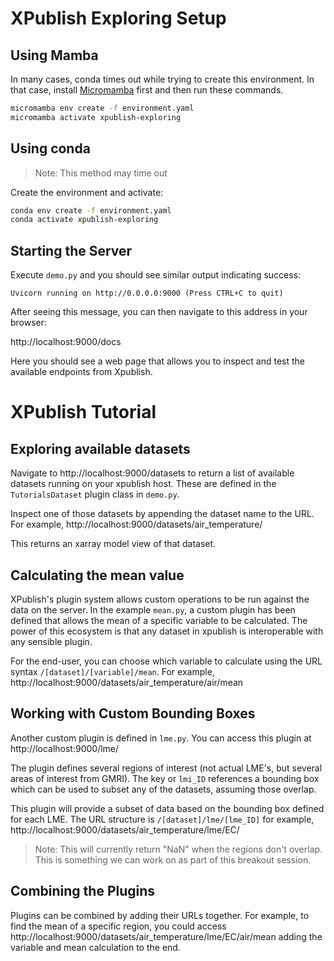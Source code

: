 # XPublish Exploring Setup

## Using Mamba

In many cases, conda times out while trying to create this environment. In that case, install [Micromamba](https://mamba.readthedocs.io/en/latest/micromamba-installation.html) first and then run these commands.

```bash
micromamba env create -f environment.yaml
micromamba activate xpublish-exploring
```

## Using conda

> Note: This method may time out

Create the environment and activate: 

```bash
conda env create -f environment.yaml
conda activate xpublish-exploring
```

## Starting the Server

Execute `demo.py` and you should see similar output indicating success:

`Uvicorn running on http://0.0.0.0:9000 (Press CTRL+C to quit)`

After seeing this message, you can then navigate to this address in your browser:

http://localhost:9000/docs

Here you should see a web page that allows you to inspect and test the available endpoints from Xpublish.

# XPublish Tutorial

## Exploring available datasets

Navigate to http://localhost:9000/datasets to return a list of available datasets running on your xpublish host. These are defined in the `TutorialsDataset` plugin class in `demo.py`.

Inspect one of those datasets by appending the dataset name to the URL. For example, http://localhost:9000/datasets/air_temperature/

This returns an xarray model view of that dataset.

## Calculating the mean value

XPublish's plugin system allows custom operations to be run against the data on the server. In the example `mean.py`, a custom plugin has been defined that allows the mean of a specific variable to be calculated. The power of this ecosystem is that any dataset in xpublish is interoperable with any sensible plugin.

For the end-user, you can choose which variable to calculate using the URL syntax `/[dataset]/[variable]/mean`. For example, http://localhost:9000/datasets/air_temperature/air/mean

## Working with Custom Bounding Boxes

Another custom plugin is defined in `lme.py`. You can access this plugin at http://localhost:9000/lme/

The plugin defines several regions of interest (not actual LME's, but several areas of interest from GMRI). The key or `lmi_ID` references a bounding box which can be used to subset any of the datasets, assuming those overlap.

This plugin will provide a subset of data based on the bounding box defined for each LME. The URL structure is `/[dataset]/lme/[lme_ID]` for example, http://localhost:9000/datasets/air_temperature/lme/EC/

> Note: This will currently return "NaN" when the regions don't overlap. This is something we can work on as part of this breakout session.

## Combining the Plugins

Plugins can be combined by adding their URLs together. For example, to find the mean of a specific region, you could access http://localhost:9000/datasets/air_temperature/lme/EC/air/mean adding the variable and mean calculation to the end. 